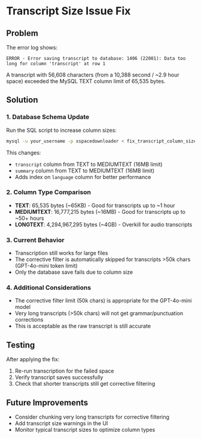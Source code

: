 # Transcript Size Issue Fix

## Problem
The error log shows:
```
ERROR - Error saving transcript to database: 1406 (22001): Data too long for column 'transcript' at row 1
```

A transcript with 56,608 characters (from a 10,388 second / ~2.9 hour space) exceeded the MySQL TEXT column limit of 65,535 bytes.

## Solution

### 1. Database Schema Update
Run the SQL script to increase column sizes:
```bash
mysql -u your_username -p xspacedownloader < fix_transcript_column_size.sql
```

This changes:
- `transcript` column from TEXT to MEDIUMTEXT (16MB limit)
- `summary` column from TEXT to MEDIUMTEXT (16MB limit)
- Adds index on `language` column for better performance

### 2. Column Type Comparison
- **TEXT**: 65,535 bytes (~65KB) - Good for transcripts up to ~1 hour
- **MEDIUMTEXT**: 16,777,215 bytes (~16MB) - Good for transcripts up to ~50+ hours
- **LONGTEXT**: 4,294,967,295 bytes (~4GB) - Overkill for audio transcripts

### 3. Current Behavior
- Transcription still works for large files
- The corrective filter is automatically skipped for transcripts >50k chars (GPT-4o-mini token limit)
- Only the database save fails due to column size

### 4. Additional Considerations
- The corrective filter limit (50k chars) is appropriate for the GPT-4o-mini model
- Very long transcripts (>50k chars) will not get grammar/punctuation corrections
- This is acceptable as the raw transcript is still accurate

## Testing
After applying the fix:
1. Re-run transcription for the failed space
2. Verify transcript saves successfully
3. Check that shorter transcripts still get corrective filtering

## Future Improvements
- Consider chunking very long transcripts for corrective filtering
- Add transcript size warnings in the UI
- Monitor typical transcript sizes to optimize column types